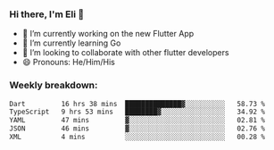 ### Hi there, I'm Eli 👋
- 🔭 I’m currently working on the new Flutter App
- 🌱 I’m currently learning Go
- 🦄 I’m looking to collaborate with other flutter developers
- 😄 Pronouns: He/Him/His

### Weekly breakdown:
<!--START_SECTION:waka-->

```txt
Dart         16 hrs 38 mins  ██████████████▓░░░░░░░░░░   58.73 %
TypeScript   9 hrs 53 mins   ████████▓░░░░░░░░░░░░░░░░   34.92 %
YAML         47 mins         ▓░░░░░░░░░░░░░░░░░░░░░░░░   02.81 %
JSON         46 mins         ▓░░░░░░░░░░░░░░░░░░░░░░░░   02.76 %
XML          4 mins          ░░░░░░░░░░░░░░░░░░░░░░░░░   00.28 %
```

<!--END_SECTION:waka-->
